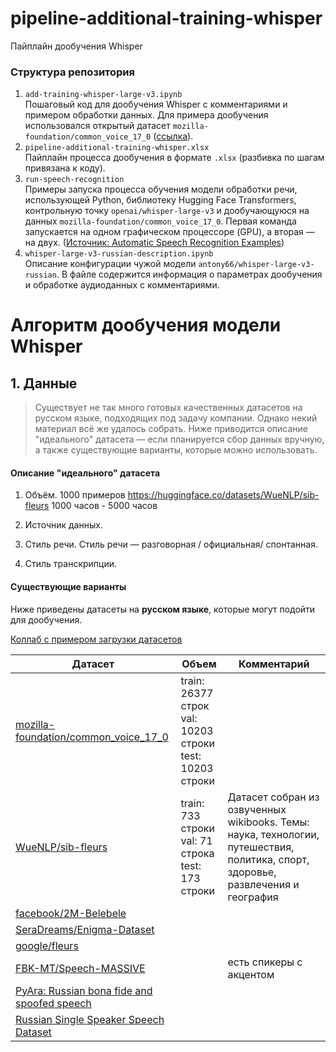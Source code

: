 # pipeline-additional-training-whisper
Пайплайн дообучения Whisper

### Структура репозитория
1. `add-training-whisper-large-v3.ipynb`<br>
   Пошаговый код для дообучения Whisper с комментариями и примером обработки данных. Для примера дообучения использовался открытый датасет `mozilla-foundation/common_voice_17_0` ([ссылка](https://huggingface.co/datasets/mozilla-foundation/common_voice_17_0)).
3. `pipeline-additional-training-whisper.xlsx` <br>
   Пайплайн процесса дообучения в формате `.xlsx` (разбивка по шагам привязана к коду).
5. `run-speech-recognition` <br>
Примеры запуска процесса обучения модели обработки речи, использующей Python, библиотеку Hugging Face Transformers, контрольную точку `openai/whisper-large-v3` и дообучающуюся на данных `mozilla-foundation/common_voice_17_0`. Первая команда запускается на одном графическом процессоре (GPU), а вторая — на двух. ([Источник: Automatic Speech Recognition Examples](https://github.com/huggingface/transformers/tree/main/examples/pytorch/speech-recognition#single-gpu-whisper-training:~:text=Single%20GPU%20Whisper%20Training))
6. `whisper-large-v3-russian-description.ipynb` <br>
Описание конфигурации чужой модели `antony66/whisper-large-v3-russian`. В файле содержится информация о параметрах дообучения и обработке аудиоданных с комментариями.

# Алгоритм дообучения модели Whisper
## 1. Данные
>Существует не так много готовых качественных датасетов на русском языке, подходящих под задачу компании. Однако некий материал всё же удалось собрать. Ниже приводится описание "идеального" датасета — если планируется сбор данных вручную, а также существующие варианты, которые можно использовать.

#### Описание "идеального" датасета
1) Объём.
1000 примеров https://huggingface.co/datasets/WueNLP/sib-fleurs
   1000 часов - 5000 часов
   
3) Источник данных.
   
4) Стиль речи.
Стиль речи — разговорная / официальная/ спонтанная.
5) Стиль транскрипции.
   
#### Существующие варианты

Ниже приведены датасеты на **русском языке**, которые могут подойти для дообучения.

[Коллаб с примером загрузки датасетов](https://colab.research.google.com/drive/1M8x_3dbMID7lqp0kMxGcFVluHvNJwBsg?usp=sharing)

|Датасет|Объем|Комментарий|
|-|--------|---|
|[mozilla-foundation/common_voice_17_0](https://huggingface.co/datasets/mozilla-foundation/common_voice_17_0)|train: 26377 строк <br> val: 10203 строки <br> test: 10203 строки||
|[WueNLP/sib-fleurs](https://huggingface.co/datasets/WueNLP/sib-fleurs)|train: 733 строки <br> val: 71	строка <br> test: 173 строки |Датасет собран из озвученных wikibooks. Темы: наука, технологии, путешествия, политика, спорт, здоровье, развлечения и география|
|[facebook/2M-Belebele](https://huggingface.co/datasets/facebook/2M-Belebele)| | |
|[SeraDreams/Enigma-Dataset](https://huggingface.co/datasets/SeraDreams/Enigma-Dataset)| | |
|[google/fleurs](https://huggingface.co/datasets/google/fleurs)| | |
|[FBK-MT/Speech-MASSIVE](https://huggingface.co/datasets/FBK-MT/Speech-MASSIVE)| | есть спикеры с акцентом|
|[PyAra: Russian bona fide and spoofed speech](https://www.kaggle.com/datasets/alep079/pyara)| | |
|[Russian Single Speaker Speech Dataset](https://www.kaggle.com/datasets/bryanpark/russian-single-speaker-speech-dataset)| | |

